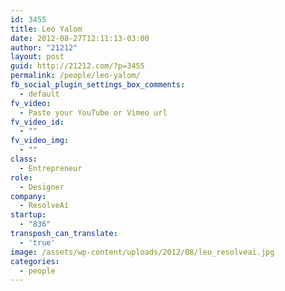 ```yaml
---
id: 3455
title: Leo Yalom
date: 2012-08-27T12:11:13-03:00
author: "21212"
layout: post
guid: http://21212.com/?p=3455
permalink: /people/leo-yalom/
fb_social_plugin_settings_box_comments:
  - default
fv_video:
  - Paste your YouTube or Vimeo url
fv_video_id:
  - ""
fv_video_img:
  - ""
class:
  - Entrepreneur
role:
  - Designer
company:
  - ResolveAí
startup:
  - "836"
transposh_can_translate:
  - 'true'
image: /assets/wp-content/uploads/2012/08/leo_resolveai.jpg
categories:
  - people
---
```

